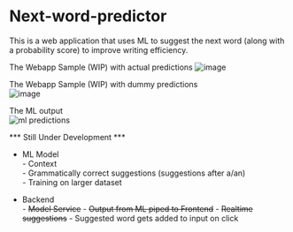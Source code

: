 # Next-word-predictor
This is a web application that uses ML to suggest the next word (along with a probability score) to improve writing efficiency.  

The Webapp Sample (WIP) with actual predictions 
![image](https://github.com/venkateshsridharann/Next-Word-Predictor/assets/36308828/833c0a98-c45d-4365-846a-139bb7e381e7)


The Webapp Sample (WIP) with dummy predictions  
![image](https://github.com/venkateshsridharann/Next-Word-Predictor/assets/36308828/43254d7d-416f-4862-8eac-91571ffcb2d0)


The ML output  
![ml predictions](https://github.com/venkateshsridharann/Next-Word-Predictor/assets/36308828/6947ba0c-237f-40cd-8d3a-82d4b04324d5)

  

    
*** Still Under Development ***

- ML Model  
            -   Context  
            -   Grammatically correct suggestions (suggestions after a/an)    
            -   Training on larger dataset  

- Backend  
            -  ~~Model Service~~
            -  ~~Output from ML piped to Frontend~~ 
            -  ~~Realtime suggestions~~
            -  Suggested word gets added to input on click 
            

                    

